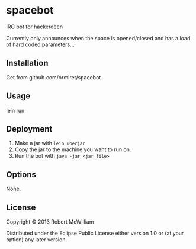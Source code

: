 # spacebot

IRC bot for hackerdeen

Currently only announces when the space is opened/closed and has a load of hard coded parameters...

## Installation

Get from github.com/ormiret/spacebot

## Usage

lein run

## Deployment

1. Make a jar with `lein uberjar`
1. Copy the jar to the machine you want to run on.
1. Run the bot with `java -jar <jar file>`

## Options

None.

## License

Copyright © 2013 Robert McWilliam

Distributed under the Eclipse Public License either version 1.0 or (at
your option) any later version.
